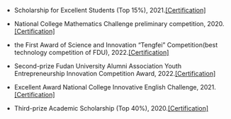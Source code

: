 - Scholarship for Excellent Students (Top 15%), 2021.[[Certification]](contents/prizePhoto/scholarship(1).pdf)

- National College Mathematics Challenge preliminary competition, 2020.[[Certification]](contents/prizePhoto/mathCompetitionAward.pdf)

- the First Award of Science and Innovation “Tengfei” Competition(best technology competition of FDU), 2022.[[Certification]](contents/prizePhoto/ResearchAward.pdf)

- Second-prize Fudan University Alumni Association Youth Entrepreneurship Innovation Competition Award, 2022.[[Certification]](contents/prizePhoto/Innovation&EntrepreneurshipAward.pdf)

- Excellent Award National College Innovative English Challenge, 2021.[[Certification]](contents/prizePhoto/EnglishCompetitionAward.pdf)

- Third-prize Academic Scholarship (Top 40%), 2020.[[Certification]](contents/prizePhoto/scholarship(2).pdf)



